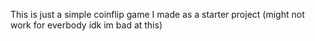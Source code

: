 This is just a simple coinflip game I made as a starter project (might not work for everbody idk im bad at this)
